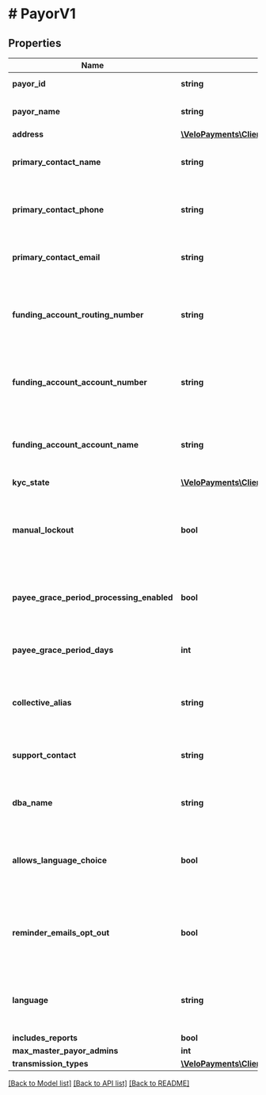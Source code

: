 # # PayorV1

## Properties

Name | Type | Description | Notes
------------ | ------------- | ------------- | -------------
**payor_id** | **string** |  | [optional] [readonly] 
**payor_name** | **string** | The name of the payor. | 
**address** | [**\VeloPayments\Client\Model\PayorAddress**](PayorAddress.md) |  | [optional] 
**primary_contact_name** | **string** | Name of primary contact for the payor. | [optional] 
**primary_contact_phone** | **string** | Primary contact phone number for the payor. | [optional] 
**primary_contact_email** | **string** | Primary contact email for the payor. | [optional] 
**funding_account_routing_number** | **string** | The funding account routing number to be used for the payor. | [optional] 
**funding_account_account_number** | **string** | The funding account number to be used for the payor. | [optional] 
**funding_account_account_name** | **string** | The funding account name to be used for the payor. | [optional] 
**kyc_state** | [**\VeloPayments\Client\Model\KycState**](KycState.md) |  | [optional] 
**manual_lockout** | **bool** | Whether or not the payor has been manually locked by the backoffice. | [optional] 
**payee_grace_period_processing_enabled** | **bool** | Whether grace period processing is enabled. | [optional] [readonly] 
**payee_grace_period_days** | **int** | The grace period for paying payees in days. | [optional] [readonly] 
**collective_alias** | **string** | How the payor has chosen to refer to payees. | [optional] 
**support_contact** | **string** | The payor’s support contact email address. | [optional] 
**dba_name** | **string** | The payor’s &#39;Doing Business As&#39; name. | [optional] 
**allows_language_choice** | **bool** | Whether or not the payor allows language choice in the UI. | [optional] 
**reminder_emails_opt_out** | **bool** | Whether or not the payor has opted-out of reminder emails being sent. | [optional] [readonly] 
**language** | **string** | The payor’s language preference. Must be one of [EN, FR]. | [optional] 
**includes_reports** | **bool** |  | [optional] 
**max_master_payor_admins** | **int** |  | [optional] 
**transmission_types** | [**\VeloPayments\Client\Model\TransmissionTypes**](TransmissionTypes.md) |  | [optional] 

[[Back to Model list]](../../README.md#documentation-for-models) [[Back to API list]](../../README.md#documentation-for-api-endpoints) [[Back to README]](../../README.md)


